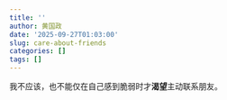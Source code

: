 ```yaml
---
title: ''
author: 黄国政
date: '2025-09-27T01:03:00'
slug: care-about-friends
categories: []
tags: []
---
```


<!--more-->

我不应该，也不能仅在自己感到脆弱时才**渴望**主动联系朋友。